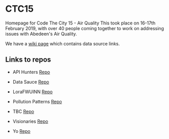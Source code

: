 # CTC15
Homepage for Code The City 15 - Air Quality
This took place on 16-17th February 2019, with over 40 people coming together to work on addressing issues with Abedeen's Air Quality.

We have a [wiki page](https://github.com/CodeTheCity/CTC15/wiki) which contains data source links. 

## Links to repos 

* API Hunters [Repo](https://github.com/CodeTheCity/API_hunters)

* Data Sauce [Repo](https://github.com/CodeTheCity/Data_Sauce)

* LoraFWUINN [Repo](https://github.com/CodeTheCity/LoraFWUINN)

* Pollution Patterns [Repo](https://github.com/CodeTheCity/pollutionpatterns)

* TBC [Repo](https://github.com/CodeTheCity/tbc)

* Visionaries [Repo](https://github.com/CodeTheCity/Visionaries)

* Yo [Repo](https://github.com/CodeTheCity/yo)



